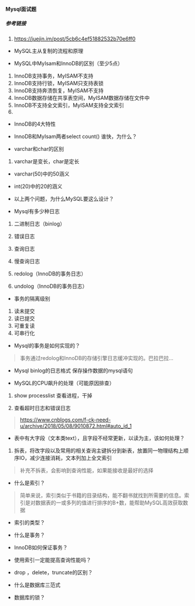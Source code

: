 #### Mysql面试题

##### 参考链接
1. https://juejin.im/post/5cb6c4ef51882532b70e6ff0

- MySQL主从复制的流程和原理


- MySQL中MyIsam和InnoDB的区别（至少5点）
1. InnoDB支持事务，MyISAM不支持
2. InnoDB支持行锁，MyISAM只支持表锁
3. InnoDB支持奔溃恢复，MyISAM不支持
4. InnoDB数据存储在共享表空间，MyISAM数据存储在文件中
5. InnoDB不支持全文索引，MyISAM支持全文索引
6. 


- InnoDB的4大特性

- InnoDB和MyIsam两者select count() 谁快，为什么？


- varchar和char的区别
1. varchar是变长，char是定长


- varchar(50)中的50涵义

- int(20)中的20的涵义

- 以上两个问题，为什么MySQL要这么设计？

- Mysql有多少种日志
1. 二进制日志（binlog）

2. 错误日志

3. 查询日志

4. 慢查询日志

5. redolog（InnoDB的事务日志）

6. undolog（InnoDB的事务日志）


- 事务的隔离级别
1. 读未提交
2. 读已提交
3. 可重复读
4. 可串行化

- Mysql的事务是如何实现的？
> 事务通过redolog和InnoDB的存储引擎日志缓冲实现的。巴拉巴拉...

- Mysql binlog的日志格式
保存操作数据的mysql语句


- MySQL的CPU飙升的处理（可能原因排查）
1. show processlist 查看进程，干掉

2. 查看超时日志和错误日志

> https://www.cnblogs.com/f-ck-need-u/archive/2018/05/08/9010872.html#auto_id_1

- 表中有大字段（文本类text），且字段不经常更新，以读为主，该如何处理？
1. 拆表，将改字段以及常用的相关查询主键拆分到新表，放置同一物理结构上顺序IO，减少连接消耗，文本列加上全文索引

>补充不拆表，会影响到查询性能，如果能接收是最好的选择

- 什么是索引？
> 简单来说，索引类似于书籍的目录结构，能不翻书就找到所需要的信息。索引是对数据表的一或多列的值进行排序的B+数，能帮助MySQL高效获取数据


- 索引的类型？

- 什么是事务？

- InnoDB如何保证事务？

- 使用索引一定能提高查询性能吗？

- drop ，delete，truncate的区别？

- 什么是数据库三范式

- 数据库的锁？

